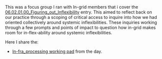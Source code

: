 This was a focus group I ran with In-grid members that i cover the [06.02.01.00_Figuring_out_Inflexibility](../../../06_In-Configure-Ability/06_entries/06.02.01.00_Figuring_out_Inflexibility.md) entry. This aimed to reflect back on our practice through a scoping of critical access to inquire into how we had oriented collectively around systemic inflexibilities. These inquiries working through a few prompts and points of impact to question how in-grid makes room for in-flex-ability around systemic inflexibilities. 

Here I share the:
- [In-fra_processing working pad](entries/In-fra_processing%20working%20pad.md) from the day.

